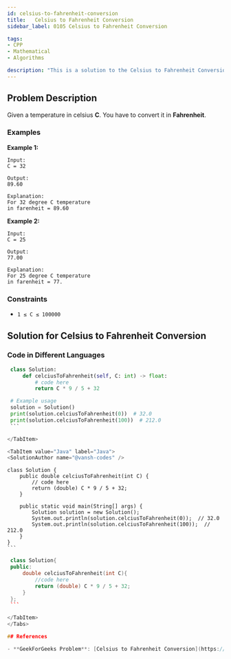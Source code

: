 ```yaml
---
id: celsius-to-fahrenheit-conversion
title:   Celsius to Fahrenheit Conversion
sidebar_label: 0105 Celsius to Fahrenheit Conversion

tags:
- CPP
- Mathematical
- Algorithms

description: "This is a solution to the Celsius to Fahrenheit Conversion problem on GeeksForGeeks."
---
```


## Problem Description
Given a temperature in celsius **C**. You have to convert it in **Fahrenheit**.

### Examples

**Example 1:**
```
Input: 
C = 32

Output:
89.60

Explanation:
For 32 degree C temperature 
in farenheit = 89.60
```

**Example 2:**
```
Input: 
C = 25

Output:
77.00

Explanation:
For 25 degree C temperature 
in farenheit = 77.
```

### Constraints
- `1 ≤ C ≤ 100000`


## Solution for Celsius to Fahrenheit Conversion

### Code in Different Languages

<Tabs>

<TabItem value="Python" label="Python">
<SolutionAuthor name="@vansh-codes" />

   ```python
    class Solution:
        def celciusToFahrenheit(self, C: int) -> float:
            # code here
            return C * 9 / 5 + 32

    # Example usage
    solution = Solution()
    print(solution.celciusToFahrenheit(0))  # 32.0
    print(solution.celciusToFahrenheit(100))  # 212.0
    ```

</TabItem>

<TabItem value="Java" label="Java">
<SolutionAuthor name="@vansh-codes" />

   ```
    class Solution {
        public double celciusToFahrenheit(int C) {
            // code here
            return (double) C * 9 / 5 + 32;
        }

        public static void main(String[] args) {
            Solution solution = new Solution();
            System.out.println(solution.celciusToFahrenheit(0));  // 32.0
            System.out.println(solution.celciusToFahrenheit(100));  // 212.0
        }
    }
    ```

</TabItem>

<TabItem value="C++" label="C++">
<SolutionAuthor name="@vansh-codes" />

   ```cpp
    class Solution{
    public:
        double celciusToFahrenheit(int C){
            //code here
            return (double) C * 9 / 5 + 32;
        }
    };
    ```

</TabItem>
</Tabs>

## References

- **GeekForGeeks Problem**: [Celsius to Fahrenheit Conversion](https://www.geeksforgeeks.org/problems/celsius-to-fahrenheit-conversion5212/1)
